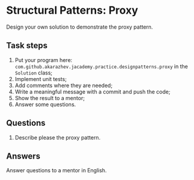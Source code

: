 # Structural Patterns: Proxy

Design your own solution to demonstrate the proxy pattern.

## Task steps

1. Put your program here: `com.github.akarazhev.jacademy.practice.designpatterns.proxy` in the `Solution` class;
2. Implement unit tests;
3. Add comments where they are needed;
4. Write a meaningful message with a commit and push the code;
5. Show the result to a mentor;
6. Answer some questions.

## Questions

1. Describe please the proxy pattern.

## Answers

Answer questions to a mentor in English.